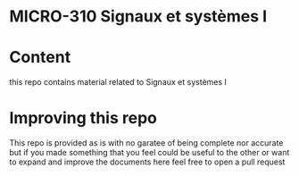 # MICRO-310 Signaux et systèmes I

# Content
this repo contains material related to Signaux et systèmes I

# Improving this repo

This repo is provided as is with no garatee of being complete nor accurate but if you made something that you feel could be useful to the other or want to expand and improve the documents here feel free to open a pull request